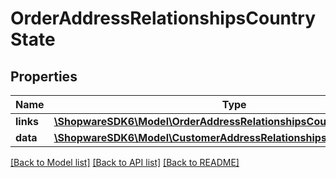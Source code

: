 # OrderAddressRelationshipsCountryState

## Properties
Name | Type | Description | Notes
------------ | ------------- | ------------- | -------------
**links** | [**\ShopwareSDK6\Model\OrderAddressRelationshipsCountryStateLinks**](OrderAddressRelationshipsCountryStateLinks.md) |  | [optional] 
**data** | [**\ShopwareSDK6\Model\CustomerAddressRelationshipsCountryStateData**](CustomerAddressRelationshipsCountryStateData.md) |  | [optional] 

[[Back to Model list]](../../README.md#documentation-for-models) [[Back to API list]](../../README.md#documentation-for-api-endpoints) [[Back to README]](../../README.md)

